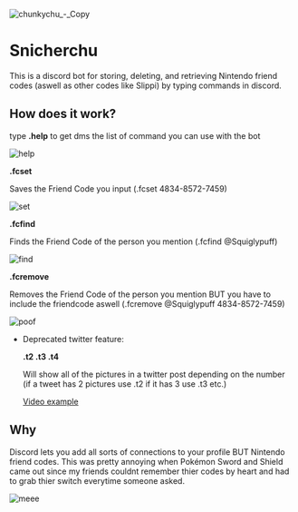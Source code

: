 ![chunkychu_-_Copy](https://user-images.githubusercontent.com/9100268/214985385-67b2d693-3c5a-4e91-8d91-a49dbb547550.png)
# Snicherchu


This is a discord bot for  storing, deleting, and retrieving Nintendo friend codes (aswell as other codes like Slippi) by typing commands in discord. 

## How does it work?

type **.help** to get dms the list of command you can use with the bot

![help](https://user-images.githubusercontent.com/9100268/214986097-fcec4383-02ab-45af-afb0-578c55adf1dc.png)

**.fcset**

Saves the Friend Code you input (.fcset 4834-8572-7459)

![set](https://user-images.githubusercontent.com/9100268/214986203-cebe6a76-4632-4d16-a325-df6e51e5a838.png)

**.fcfind**

Finds the Friend Code of the person you mention (.fcfind @Squiglypuff)

![find](https://user-images.githubusercontent.com/9100268/214986495-f7c75721-d39c-4bf1-842e-da94bf25b005.png)

**.fcremove**

Removes the Friend Code of the person you mention BUT you have to include the friendcode aswell (.fcremove @Squiglypuff 4834-8572-7459)

![poof](https://user-images.githubusercontent.com/9100268/214986910-1b026f21-3b27-4e52-bc6e-ee662f4507b4.png)

- Deprecated twitter feature:
    
    **.t2 .t3 .t4**
    
    Will show all of the pictures in a twitter post depending on the number (if a tweet has 2 pictures use .t2 if it has 3 use .t3 etc.)
    
    [Video example](https://www.youtube.com/watch?v=qvuKJTyBUBw)
    
## Why

Discord lets you add all sorts of connections to your profile BUT Nintendo friend codes. This was pretty annoying when Pokémon Sword and Shield came out since my friends couldnt remember thier codes by heart and had to grab thier switch everytime someone asked.

![meee ](https://user-images.githubusercontent.com/9100268/214987336-6e96f492-7ffd-43c0-a381-4c9d48ae62f7.png)
